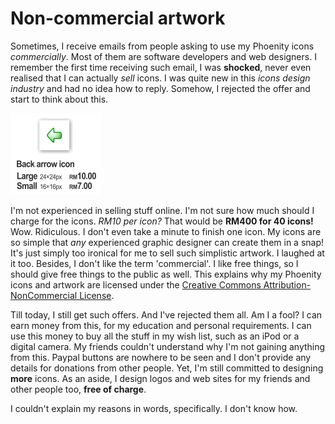 Non-commercial artwork
===

Sometimes, I receive emails from people asking to use my Phoenity icons *commercially*. Most of them are software developers and web designers. I remember the first time receiving such email, I was **shocked**, never even realised that I can actually *sell* icons. I was quite new in this *icons design industry* and had no idea how to reply. Somehow, I rejected the offer and start to think about this.

![the back arrow icon. large, 24×24px, RM10.00. small, 16×16px, RM7.00.](../images/illustrations/back_icon_large_rm10_small_rm7.png)

I'm not experienced in selling stuff online. I'm not sure how much should I charge for the icons. *RM10 per icon?* That would be **RM400 for 40 icons!** Wow. Ridiculous. I don't even take a minute to finish one icon. My icons are so simple that *any* experienced graphic designer can create them in a snap! It's just simply too ironical for me to sell such simplistic artwork. I laughed at it too. Besides, I don't like the term 'commercial'. I like free things, so I should give free things to the public as well. This explains why my Phoenity icons and artwork are licensed under the [Creative Commons Attribution-NonCommercial License](http://creativecommons.org/licenses/by-nc/2.0/).

Till today, I still get such offers. And I've rejected them all. Am I a fool? I can earn money from this, for my education and personal requirements. I can use this money to buy all the stuff in my wish list, such as an iPod or a digital camera. My friends couldn't understand why I'm not gaining anything from this. Paypal buttons are nowhere to be seen and I don't provide any details for donations from other people. Yet, I'm still committed to designing **more** icons. As an aside, I design logos and web sites for my friends and other people too, **free of charge**.

I couldn't explain my reasons in words, specifically. I don't know how.
